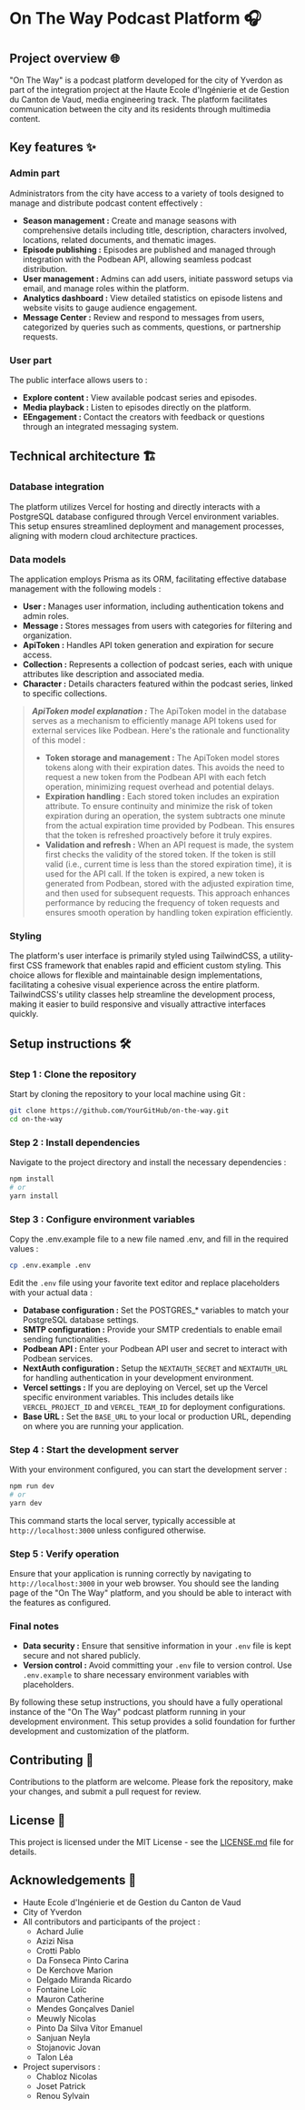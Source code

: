 # On The Way Podcast Platform 🎧

## Project overview 🌐
"On The Way" is a podcast platform developed for the city of Yverdon as part of the integration project at the Haute Ecole d'Ingénierie et de Gestion du Canton de Vaud, media engineering track. The platform facilitates communication between the city and its residents through multimedia content.

## Key features ✨

### Admin part
Administrators from the city have access to a variety of tools designed to manage and distribute podcast content effectively :
- **Season management :** Create and manage seasons with comprehensive details including title, description, characters involved, locations, related documents, and thematic images.
- **Episode publishing :** Episodes are published and managed through integration with the Podbean API, allowing seamless podcast distribution.
- **User management :** Admins can add users, initiate password setups via email, and manage roles within the platform.
- **Analytics dashboard :** View detailed statistics on episode listens and website visits to gauge audience engagement.
- **Message Center :** Review and respond to messages from users, categorized by queries such as comments, questions, or partnership requests.

### User part
The public interface allows users to :
- **Explore content :** View available podcast series and episodes.
- **Media playback :** Listen to episodes directly on the platform.
- **EEngagement :** Contact the creators with feedback or questions through an integrated messaging system.

## Technical architecture 🏗️

### Database integration
The platform utilizes Vercel for hosting and directly interacts with a PostgreSQL database configured through Vercel environment variables. This setup ensures streamlined deployment and management processes, aligning with modern cloud architecture practices.

### Data models
The application employs Prisma as its ORM, facilitating effective database management with the following models :
- **User :** Manages user information, including authentication tokens and admin roles.
- **Message :** Stores messages from users with categories for filtering and organization.
- **ApiToken :** Handles API token generation and expiration for secure access.
- **Collection :** Represents a collection of podcast series, each with unique attributes like description and associated media.
- **Character :** Details characters featured within the podcast series, linked to specific collections.


> **_ApiToken model explanation :_** 
> The ApiToken model in the database serves as a mechanism to efficiently manage API tokens used for external services like Podbean. Here's the rationale and functionality of this model :
> - **Token storage and management :** The ApiToken model stores tokens along with their expiration dates. This avoids the need to request a new token from the Podbean API with each fetch operation, minimizing request overhead and potential delays.
> - **Expiration handling :** Each stored token includes an expiration attribute. To ensure continuity and minimize the risk of token expiration during an operation, the system subtracts one minute from the actual expiration time provided by Podbean. This ensures that the token is refreshed proactively before it truly expires.
> - **Validation and refresh :** When an API request is made, the system first checks the validity of the stored token. If the token is still valid (i.e., current time is less than the stored expiration time), it is used for the API call. If the token is expired, a new token is generated from Podbean, stored with the adjusted expiration time, and then used for subsequent requests.
> This approach enhances performance by reducing the frequency of token requests and ensures smooth operation by handling token expiration efficiently.

### Styling 
The platform's user interface is primarily styled using TailwindCSS, a utility-first CSS framework that enables rapid and efficient custom styling. This choice allows for flexible and maintainable design implementations, facilitating a cohesive visual experience across the entire platform. TailwindCSS's utility classes help streamline the development process, making it easier to build responsive and visually attractive interfaces quickly.
## Setup instructions 🛠️
### Step 1 : Clone the repository
Start by cloning the repository to your local machine using Git :

```bash
git clone https://github.com/YourGitHub/on-the-way.git
cd on-the-way
```

### Step 2 : Install dependencies
Navigate to the project directory and install the necessary dependencies :
```bash
npm install
# or
yarn install
```

### Step 3 : Configure environment variables
Copy the .env.example file to a new file named .env, and fill in the required values :
```bash
cp .env.example .env
```

Edit the `.env` file using your favorite text editor and replace placeholders with your actual data :

- **Database configuration :** Set the POSTGRES_* variables to match your PostgreSQL database settings.
- **SMTP configuration :** Provide your SMTP credentials to enable email sending functionalities.
- **Podbean API :** Enter your Podbean API user and secret to interact with Podbean services.
- **NextAuth configuration :** Setup the `NEXTAUTH_SECRET` and `NEXTAUTH_URL` for handling authentication in your development environment.
- **Vercel settings :** If you are deploying on Vercel, set up the Vercel specific environment variables. This includes details like `VERCEL_PROJECT_ID` and `VERCEL_TEAM_ID` for deployment configurations.
- **Base URL :** Set the `BASE_URL` to your local or production URL, depending on where you are running your application.

### Step 4 : Start the development server
With your environment configured, you can start the development server :
```bash
npm run dev
# or
yarn dev
```

This command starts the local server, typically accessible at `http://localhost:3000` unless configured otherwise.

### Step 5 : Verify operation
Ensure that your application is running correctly by navigating to `http://localhost:3000` in your web browser. You should see the landing page of the "On The Way" platform, and you should be able to interact with the features as configured.

### Final notes
- **Data security :** Ensure that sensitive information in your `.env` file is kept secure and not shared publicly.
- **Version control :** Avoid committing your `.env` file to version control. Use `.env.example` to share necessary environment variables with placeholders.

By following these setup instructions, you should have a fully operational instance of the "On The Way" podcast platform running in your development environment. This setup provides a solid foundation for further development and customization of the platform.

## Contributing 🤝
Contributions to the platform are welcome. Please fork the repository, make your changes, and submit a pull request for review.

## License 📄
This project is licensed under the MIT License - see the [LICENSE.md](LICENSE) file for details.

## Acknowledgements 🙏
- Haute Ecole d'Ingénierie et de Gestion du Canton de Vaud
- City of Yverdon
- All contributors and participants of the project :
  - Achard Julie
  - Azizi Nisa
  - Crotti Pablo
  - Da Fonseca Pinto Carina
  - De Kerchove Marion
  - Delgado Miranda Ricardo
  - Fontaine Loïc
  - Mauron Catherine
  - Mendes Gonçalves Daniel
  - Meuwly Nicolas
  - Pinto Da Silva Vítor Emanuel
  - Sanjuan Neyla
  - Stojanovic Jovan
  - Talon Léa
- Project supervisors :
  - Chabloz Nicolas
  - Joset Patrick
  - Renou Sylvain
